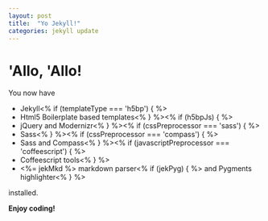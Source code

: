 ```yaml
---
layout: post
title:  "Yo Jekyll!"
categories: jekyll update
---
```


# 'Allo, 'Allo!

You now have

- Jekyll<% if (templateType === 'h5bp') { %>
- Html5 Boilerplate based templates<% } %><% if (h5bpJs) { %>
- jQuery and Modernizr<% } %><% if (cssPreprocessor === 'sass') { %>
- Sass<% } %><% if (cssPreprocessor === 'compass') { %>
- Sass and Compass<% } %><% if (javascriptPreprocessor === 'coffeescript') { %>
- Coffeescript tools<% } %>
- <%= jekMkd %> markdown parser<% if (jekPyg) { %> and Pygments highlighter<% } %>

installed.

**Enjoy coding!**
